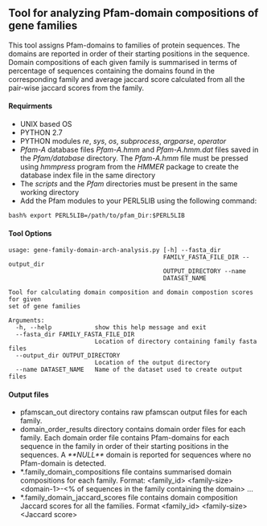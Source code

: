 ## Tool for analyzing Pfam-domain compositions of gene families
This tool assigns Pfam-domains to families of protein sequences. The domains are reported in order of their starting positions in the sequence. Domain compositions of each given family is summarised in terms of percentage of sequences containing the domains found in the corresponding family and average jaccard score calculated from all the pair-wise jaccard scores from the family.

#### Requirments
* UNIX based OS
* PYTHON 2.7
* PYTHON modules _re_, _sys_, _os_, _subprocess_, _argparse_, _operator_
* _Pfam-A_ database files _Pfam-A.hmm_ and _Pfam-A.hmm.dat_ files saved in the _Pfam\/database_ directory. The _Pfam-A.hmm_ file must be pressed using _hmmpress_ program from the _HMMER_ package to create the database index file in the same directory
* The _scripts_ and the _Pfam_ directories must be present in the same working directory
* Add the Pfam modules to your PERL5LIB using the following command:
```
bash% export PERL5LIB=/path/to/pfam_Dir:$PERL5LIB
```

#### Tool Options
```
usage: gene-family-domain-arch-analysis.py [-h] --fasta_dir
                                           FAMILY_FASTA_FILE_DIR --output_dir
                                           OUTPUT_DIRECTORY --name
                                           DATASET_NAME

Tool for calculating domain composition and domain compostion scores for given
set of gene families

Arguments:
  -h, --help            show this help message and exit
  --fasta_dir FAMILY_FASTA_FILE_DIR
                        Location of directory containing family fasta files
  --output_dir OUTPUT_DIRECTORY
                        Location of the output directory
  --name DATASET_NAME   Name of the dataset used to create output files

```

#### Output files
* pfamscan\_out directory contains raw pfamscan output files for each family.
* domain\_order\_results directory contains domain order files for each family. Each domain order file contains Pfam-domains for each sequence in the family in order of their starting positions in the sequences. A _\*\*NULL\*\*_ domain is reported for sequences where no Pfam-domain is detected.
* \*.family\_domain\_compositions file contains summarised domain compositions for each family. Format\: \<family\_id\> \<family-size\> \<domain\-1\>\-\<\% of sequences in the family containing the domain\> ... 
* \*.family\_domain\_jaccard\_scores file contains domain composition Jaccard scores for all the families. Format \<family\_id\> \<family-size\> \<Jaccard score\>


